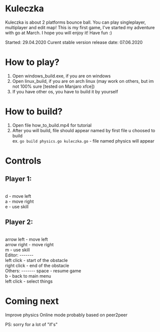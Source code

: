 # Kuleczka
Kuleczka is about 2 platforms bounce ball. You can play singleplayer, multiplayer and edit map!
This is my first game, I've started my adventure with go at March. I hope you will enjoy it! Have fun :) 

Started: 29.04.2020
Curent stable version release date: 07.06.2020 

How to play?
=================
1. Open windows_build.exe, if you are on windows 
2. Open linux_build, if you are on arch linux (may work on others, but im not 100% sure [tested on Manjaro xfce]) 
3. If you have other os, you have to build it by yourself

How to build?
=============
1. Open file how_to_build.mp4 for tutorial
2. After you will build, file should appear named by first file u choosed to build<br />
ex. ```go build physics.go kuleczka.go``` - file named physics will appear

Controls
===============
 Player 1:
 -------
 <br />
   d           - move left<br />
   a           - move right <br />
   e           - use skill<br />
   
 Player 2: 
 --------
 <br />
   arrow left  - move left<br />
   arrow right - move right <br />
   m           - use skill <br />
 Editor: 
 -------
 <br />
   left click  - start of the obstacle<br />
   right click - end of the obstacle<br />
 Others:
 -------
   space       - resume game<br />
   b           - back to main menu<br />
   left click  - select things <br />
   
 Coming next
 ==========
 Improve physics
 Online mode probably based on peer2peer
 
 PS: sorry for a lot of "if's"
   
